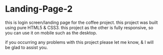 # Landing-Page-2

this is login screen/landing page for the coffee project.
this project was built using pure HTML5 & CSS3.
this project as the other is fully responsive, so you can use it on mobile such as the desktop.

if you occurring any problems with this project please let me know, & I will be glad to assist you.
